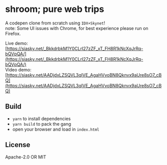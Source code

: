 # shroom; pure web trips 
A codepen clone from scratch using `IDX+Skynet`!  
note: Some UI issues with Chrome, for best experience please run on Firefox.  

Live demo: [https://siasky.net/_BkkdrbkM1Y0CLrI27zZF_xT_FH8R1kNcXqJrRq-bQVpQA/](https://siasky.net/_BkkdrbkM1Y0CLrI27zZF_xT_FH8R1kNcXqJrRq-bQVpQA/)  
Video demo: [https://siasky.net/AADjdxLZSQVL3qIVE_AgaHVvoBN8Qknvx9aUre8sO7_cBQ](https://siasky.net/AADjdxLZSQVL3qIVE_AgaHVvoBN8Qknvx9aUre8sO7_cBQ)

## Build
- `yarn` to install dependencies
- `yarn build` to pack the gang
- open your browser and load in `index.html`
## License

Apache-2.0 OR MIT
